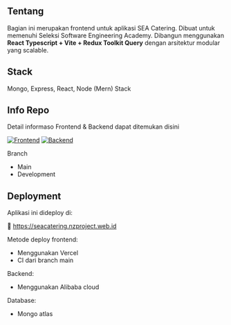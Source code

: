 ## Tentang

Bagian ini merupakan frontend untuk aplikasi SEA Catering. Dibuat untuk memenuhi Seleksi Software Engineering Academy. Dibangun menggunakan **React Typescript + Vite + Redux Toolkit Query** dengan arsitektur modular yang scalable.

## Stack

Mongo, Express, React, Node (Mern) Stack

## Info Repo

Detail informaso Frontend & Backend dapat ditemukan disini

[![Frontend](https://img.shields.io/badge/Frontend-292929?style=for-the-badge&logo=react&logoColor=61DAFB)](https://github.com/lintanganugerah/fullstack-mern-sea-compfest/tree/main/frontend)
[![Backend](https://img.shields.io/badge/Backend-0F172A?style=for-the-badge&logo=node.js&logoColor=white)](https://github.com/lintanganugerah/fullstack-mern-sea-compfest/tree/main/backend)

Branch

- Main
- Development

## Deployment

Aplikasi ini dideploy di:

🔗 https://seacatering.nzproject.web.id

Metode deploy frontend:

- Menggunakan Vercel
- CI dari branch main

Backend:

- Menggunakan Alibaba cloud

Database:

- Mongo atlas
